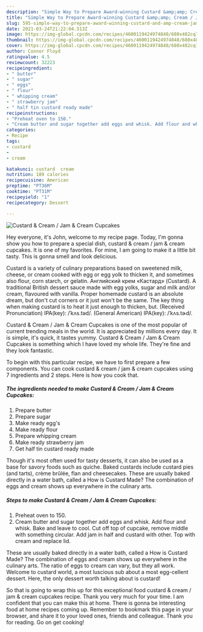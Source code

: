 ```yaml
---
description: "Simple Way to Prepare Award-winning Custard &amp;amp; Cream / Jam &amp;amp; Cream Cupcakes"
title: "Simple Way to Prepare Award-winning Custard &amp;amp; Cream / Jam &amp;amp; Cream Cupcakes"
slug: 595-simple-way-to-prepare-award-winning-custard-and-amp-cream-jam-and-amp-cream-cupcakes
date: 2021-03-24T21:22:04.513Z
image: https://img-global.cpcdn.com/recipes/4600119424974848/680x482cq70/custard-cream-jam-cream-cupcakes-recipe-main-photo.jpg
thumbnail: https://img-global.cpcdn.com/recipes/4600119424974848/680x482cq70/custard-cream-jam-cream-cupcakes-recipe-main-photo.jpg
cover: https://img-global.cpcdn.com/recipes/4600119424974848/680x482cq70/custard-cream-jam-cream-cupcakes-recipe-main-photo.jpg
author: Connor Floyd
ratingvalue: 4.5
reviewcount: 32223
recipeingredient:
- " butter"
- " sugar"
- " eggs"
- " flour"
- " whipping cream"
- " strawberry jam"
- " half tin custard ready made"
recipeinstructions:
- "Preheat oven to 150."
- "Cream butter and sugar together add eggs and whisk. Add flour and whisk. Bake and leave to cool. Cut off top of cupcake, remove middle with something circular. Add jam in half and custard with other. Top with cream and replace lid."
categories:
- Recipe
tags:
- custard
- 
- cream

katakunci: custard  cream 
nutrition: 189 calories
recipecuisine: American
preptime: "PT36M"
cooktime: "PT31M"
recipeyield: "1"
recipecategory: Dessert

---
```



![Custard &amp; Cream / Jam &amp; Cream Cupcakes](https://img-global.cpcdn.com/recipes/4600119424974848/680x482cq70/custard-cream-jam-cream-cupcakes-recipe-main-photo.jpg)

Hey everyone, it's John, welcome to my recipe page. Today, I'm gonna show you how to prepare a special dish, custard &amp; cream / jam &amp; cream cupcakes. It is one of my favorites. For mine, I am going to make it a little bit tasty. This is gonna smell and look delicious.

Custard is a variety of culinary preparations based on sweetened milk, cheese, or cream cooked with egg or egg yolk to thicken it, and sometimes also flour, corn starch, or gelatin. Английский крем «Кастард» (Custard). A traditional British dessert sauce made with egg yolks, sugar and milk and/or cream, flavoured with vanilla. Proper homemade custard is an absolute dream, but don&#39;t cut corners or it just won&#39;t be the same. The key thing when making custard is to heat it just enough to thicken, but. (Received Pronunciation) IPA(key): /ˈkʌs.təd/. (General American) IPA(key): /ˈkʌs.tɚd/.

Custard &amp; Cream / Jam &amp; Cream Cupcakes is one of the most popular of current trending meals in the world. It is appreciated by millions every day. It is simple, it's quick, it tastes yummy. Custard &amp; Cream / Jam &amp; Cream Cupcakes is something which I have loved my whole life. They're fine and they look fantastic.


To begin with this particular recipe, we have to first prepare a few components. You can cook custard &amp; cream / jam &amp; cream cupcakes using 7 ingredients and 2 steps. Here is how you cook that.

<!--inarticleads1-->

##### The ingredients needed to make Custard &amp; Cream / Jam &amp; Cream Cupcakes:

1. Prepare  butter
1. Prepare  sugar
1. Make ready  egg&#39;s
1. Make ready  flour
1. Prepare  whipping cream
1. Make ready  strawberry jam
1. Get  half tin custard ready made


Though it&#39;s most often used for tasty desserts, it can also be used as a base for savory foods such as quiche. Baked custards include custard pies (and tarts), crème brûlée, flan and cheesecakes. These are usually baked directly in a water bath, called a How is Custard Made? The combination of eggs and cream shows up everywhere in the culinary arts. 

<!--inarticleads2-->

##### Steps to make Custard &amp; Cream / Jam &amp; Cream Cupcakes:

1. Preheat oven to 150.
1. Cream butter and sugar together add eggs and whisk. Add flour and whisk. Bake and leave to cool. Cut off top of cupcake, remove middle with something circular. Add jam in half and custard with other. Top with cream and replace lid.


These are usually baked directly in a water bath, called a How is Custard Made? The combination of eggs and cream shows up everywhere in the culinary arts. The ratio of eggs to cream can vary, but they all work. Welcome to custard world, a most luscious sub about a most egg-cellent dessert. Here, the only dessert worth talking about is custard! 

So that is going to wrap this up for this exceptional food custard &amp; cream / jam &amp; cream cupcakes recipe. Thank you very much for your time. I am confident that you can make this at home. There is gonna be interesting food at home recipes coming up. Remember to bookmark this page in your browser, and share it to your loved ones, friends and colleague. Thank you for reading. Go on get cooking!
